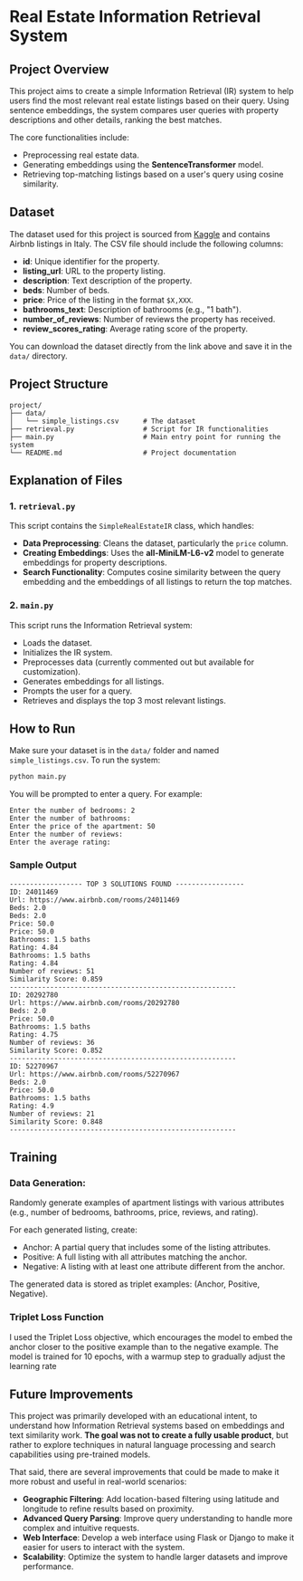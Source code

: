 # Real Estate Information Retrieval System

## Project Overview
This project aims to create a simple Information Retrieval (IR) system to help users find the most relevant real estate listings based on their query. Using sentence embeddings, the system compares user queries with property descriptions and other details, ranking the best matches.

The core functionalities include:
- Preprocessing real estate data.
- Generating embeddings using the **SentenceTransformer** model.
- Retrieving top-matching listings based on a user's query using cosine similarity.

## Dataset
The dataset used for this project is sourced from [Kaggle](https://www.kaggle.com/datasets/alessiocrisafulli/airbnb-italy) and contains Airbnb listings in Italy. The CSV file should include the following columns:
- **id**: Unique identifier for the property.
- **listing_url**: URL to the property listing.
- **description**: Text description of the property.
- **beds**: Number of beds.
- **price**: Price of the listing in the format `$X,XXX`.
- **bathrooms_text**: Description of bathrooms (e.g., "1 bath").
- **number_of_reviews**: Number of reviews the property has received.
- **review_scores_rating**: Average rating score of the property.
 
You can download the dataset directly from the link above and save it in the `data/` directory.

 
  
## Project Structure
```
project/
├── data/
│   └── simple_listings.csv      # The dataset
├── retrieval.py                 # Script for IR functionalities
├── main.py                      # Main entry point for running the system
└── README.md                    # Project documentation
```

## Explanation of Files

### 1. `retrieval.py`
This script contains the `SimpleRealEstateIR` class, which handles:
- **Data Preprocessing**: Cleans the dataset, particularly the `price` column.
- **Creating Embeddings**: Uses the **all-MiniLM-L6-v2** model to generate embeddings for property descriptions.
- **Search Functionality**: Computes cosine similarity between the query embedding and the embeddings of all listings to return the top matches.

### 2. `main.py`
This script runs the Information Retrieval system:
- Loads the dataset.
- Initializes the IR system.
- Preprocesses data (currently commented out but available for customization).
- Generates embeddings for all listings.
- Prompts the user for a query.
- Retrieves and displays the top 3 most relevant listings.

## How to Run
Make sure your dataset is in the `data/` folder and named `simple_listings.csv`. To run the system:

```bash
python main.py
```

You will be prompted to enter a query. For example:
```
Enter the number of bedrooms: 2
Enter the number of bathrooms:
Enter the price of the apartment: 50
Enter the number of reviews:
Enter the average rating:
```

### Sample Output
```
------------------ TOP 3 SOLUTIONS FOUND -----------------
ID: 24011469
Url: https://www.airbnb.com/rooms/24011469
Beds: 2.0
Beds: 2.0
Price: 50.0
Price: 50.0
Bathrooms: 1.5 baths
Rating: 4.84
Bathrooms: 1.5 baths
Rating: 4.84
Number of reviews: 51
Similarity Score: 0.859
--------------------------------------------------------
ID: 20292780
Url: https://www.airbnb.com/rooms/20292780
Beds: 2.0
Price: 50.0
Bathrooms: 1.5 baths
Rating: 4.75
Number of reviews: 36
Similarity Score: 0.852
--------------------------------------------------------
ID: 52270967
Url: https://www.airbnb.com/rooms/52270967
Beds: 2.0
Price: 50.0
Bathrooms: 1.5 baths
Rating: 4.9
Number of reviews: 21
Similarity Score: 0.848
--------------------------------------------------------
```
## Training
### Data Generation:
Randomly generate examples of apartment listings with various attributes (e.g., number of bedrooms, bathrooms, price, reviews, and rating).

For each generated listing, create:

* Anchor: A partial query that includes some of the listing attributes.
* Positive: A full listing with all attributes matching the anchor.
* Negative: A listing with at least one attribute different from the anchor.

The generated data is stored as triplet examples: (Anchor, Positive, Negative).

### Triplet Loss Function
I used the Triplet Loss objective, which encourages the model to embed the anchor closer to the positive example than to the negative example. The model is trained for 10 epochs, with a warmup step to gradually adjust the learning rate

## Future Improvements
This project was primarily developed with an educational intent, to understand how Information Retrieval systems based on embeddings and text similarity work. **The goal was not to create a fully usable product**, but rather to explore techniques in natural language processing and search capabilities using pre-trained models.

That said, there are several improvements that could be made to make it more robust and useful in real-world scenarios:

- **Geographic Filtering**: Add location-based filtering using latitude and longitude to refine results based on proximity.
- **Advanced Query Parsing**: Improve query understanding to handle more complex and intuitive requests.
- **Web Interface**: Develop a web interface using Flask or Django to make it easier for users to interact with the system.
- **Scalability**: Optimize the system to handle larger datasets and improve performance.
  
